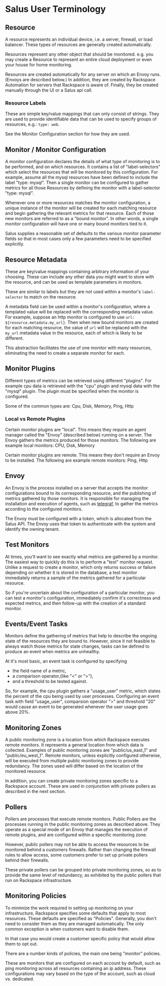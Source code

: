 # Salus User Terminology
## Resource
A resource represents an individual device,  i.e. a server, firewall, or load balancer.  These types of resources are generally created automatically.

Resources represent any other object that should be monitored.  e.g. you may create a Resource to represent an entire cloud deployment or even your house for home monitoring.

Resources are created automatically for any server on which an Envoy runs.  (Envoys are described below.)  In addition, they are created by Rackspace Automation for servers that Rackspace is aware of.  Finally, they be created manually through the UI or a Salus api call.

### Resource Labels
These are simple key/value mappings that can only consist of strings.  They are used to provide identifiable data that can be used to specify groups of resources, e.g.: `type: web`.

See the Monitor Configuration section for how they are used.

## Monitor / Monitor Configuration
A monitor configuration declares the details of what type of monitoring is to be performed, and on which resources.  It contains a list of "label-selectors" which select the resources that will be monitored by this configuration.  For example, assume all the mysql resources have been defined to include the label "type: mysql".   Then a single monitor can be configured to gather metrics for all those Resources by defining the monitor with a label-selector "type: mysql".

Whenever one or more resources matches the monitor configuration, a unique instance of the monitor will be created for each matching resource and begin gathering the relevant metrics for that resource.  Each of those new monitors are referred to as a "bound monitor".  In other words, a single monitor configuration will have one or many bound monitors tied to it.

Salus supplies a reasonable set of defaults to the various monitor parameter fields so that in most cases only a few parameters need to be specified explicitly.

## Resource Metadata

These are key/value mappings containing arbitrary information of your choosing.  These can include any other data you might want to store with the resource, and can be used as template parameters in monitors.

These are similar to labels but they are not used within a monitor's `label-selector` to match on the resource.

A metadata field can be used within a monitor's configuration, where a templated value will be replaced with the corresponding metadata value.  For example, suppose an http monitor is configured to use `url: ${resource.metadata.my_url}`.  Then when new bound monitors are created for each matching resource, the value of `url` will be replaced with the `my_url` metadata value in the resource, each of which is likely to be different.

This abstraction facilitates the use of one monitor with many resources, eliminating the need to create a separate monitor for each.  

## Monitor Plugins
Different types of metrics can be retrieved using different "plugins".  For example cpu data is retrieved with the "cpu" plugin and mysql data with the "mysql" plugin.  The plugin must be specified when the monitor is configured.

Some of the common types are: Cpu, Disk, Memory, Ping, Http

### Local vs Remote Plugins
Certain monitor plugins are "local".  This means they require an agent manager called the "Envoy" (described below) running on a server.  The Envoy gathers the metrics produced for those monitors.  The following are example local monitors: CPU, Disk, Memory

Certain monitor plugins are remote.  This means they don't require an Envoy to be installed.  The following are example remote monitors: Ping, Http

## Envoy
An Envoy is the process installed on a server that accepts the monitor configurations bound to its corresponding resource, and the publishing of metrics gathered by those monitors.  It is responsible for managing the installation and execution of agents, such as [telegraf](https://www.influxdata.com/time-series-platform/telegraf/), to gather the metrics according to the configured monitors.

The Envoy must be configured with a token, which is allocated from the Salus API. The Envoy uses that token to authenticate with the system and identify the owning tenant.

## Test Monitors
At times, you'll want to see exactly what metrics are gathered by a monitor.  The easiest way to quickly do this is to perform a "test" monitor request.  Unlike a request to create a monitor, which only returns success or failure depending on whether it is stored in the database, a test monitor immediately returns a sample of the metrics gathered for a particular resource.

So if you're uncertain about the configuration of a particular monitor, you can test a monitor's configuration, immediately confirm it's correctness and expected metrics, and then follow-up with the creation of a standard monitor.

## Events/Event Tasks
Monitors define the gathering of metrics that help to describe the ongoing state of the resources they are bound to. However, since it not feasible to always watch those metrics for state changes, tasks can be defined to produce an event when metrics are unhealthy.


At it's most basic, an event task is configured by specifying
- the field name of a metric,
- a comparison operator,(like "<" or ">"),
- and a threshold to be tested against.

So, for example, the cpu plugin gathers a "usage_user" metric, which states the percent of the cpu being used by user processes.  Configuring an event task with field "usage_user", comparsion operator ">" and threshold "20" would cause an event to be generated whenever the user usage goes above 20%.

## Monitoring Zones
A public monitoring zone is a location from which Rackspace executes remote monitors.  It represents a general location from which data is collected.  Examples of public monitoring zones are "public/us_east_1" and "public/eu_west_1".  Remote monitors, unless explicitly configured otherwise, will be executed from multiple public monitoring zones to provide redundancy.  The zones used will differ based on the location of the monitored resource.


In addition, you can create private monitoring zones specific to a Rackspace account.  These are used in conjunction with private pollers as described in the next section.

## Pollers
Pollers are processes that execute remote monitors.  Public Pollers are the processes running in the public monitoring zones as described above.  They operate as a special mode of an Envoy that manages the execution of remote plugins, and are configured within a specific monitoring zone.

However, public pollers may not be able to access the resources to be monitored behind a customers firewalls.  Rather than changing the firewall rules to allow access, some customers prefer to set up private pollers behind their firewalls.

These private pollers can be grouped into private monitoring zones, so as to provide the same level of redundancy, as exhibited by the public pollers that run on Rackspace infrastructure.

## Monitoring Policies
To minimize the work required in setting up monitoring on your infrastructure, Rackspace specifies some defaults that apply to most resources.  These defaults are specified as "Policies".  Generally, you don't need to consider them as they are managed automatically.  The only common exception is when customers want to disable them.

In that case you would create a customer specific policy that would allow them to opt out.

There are a number kinds of policies, the main one being "monitor" policies.

These are monitors that are configured on each account by default, such as ping monitoring across all resources containing an ip address.  These configurations may vary based on the type of the account, such as cloud vs. dedicated.
